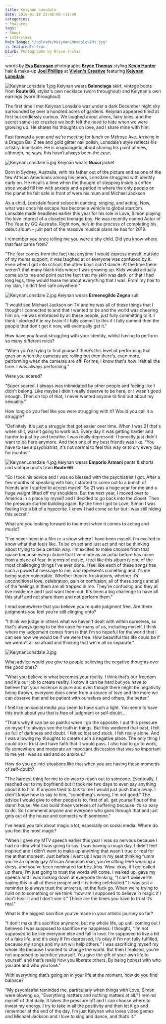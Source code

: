 ```yaml
---
title: Keiynan Lonsdale
date: 2019-01-18 23:06:00 +11:00
categories:
- Features
tags:
- Shoot
- Interviews
Main Image: "/uploads/KeiynanLonsdale%201.jpg"
is featured?: true
blurb: Photographs by Bryce Thomas
---
```


words by **[Eva Barragan](https://www.instagram.com/evuhbee/)**
photographs **[Bryce Thomas](https://www.instagram.com/friendlypervert/)**
styling **[Kevin Hunter](https://www.instagram.com/studiokevinhunter/)**
hair & make-up **[Joel Phillips](https://www.instagram.com/joelphillipsmakeup/)** at **[Vivien's Creative](https://www.instagram.com/vivienscreative/)**
featuring **[Keiynan Lonsdale](http://instagram.com/keiynanlonsdale)**

![KeiynanLonsdale 1.jpg](/uploads/KeiynanLonsdale%201.jpg)
Keiynan wears **Balenciaga** skirt, vintage boots from **Route 66**, stylist's own necklace (worn throughout) and Keiynan's own earrings (worn throughout)

The first time I met Keiynan Lonsdale was under a dark December night sky surrounded by over a hundred acres of gardens. Keiynan appeared timid at first but endlessly curious. We laughed about aliens, fairy tales, and the secret same-sex crushes we both felt the need to hide when we were growing up. He shares his thoughts on love, and I share mine with him. 

Fast forward a year and we’re meeting for lunch on Melrose Ave. Arriving in a Dragon Ball Z tee and gold glitter nail polish, Lonsdale’s style reflects his artistry: inimitable. He is unapologetic about sharing his point of view, although, he says, this hasn’t always been the case. 


![KeiynanLonsdale 5.jpg](/uploads/KeiynanLonsdale%205.jpg)
Keiynan wears **Gucci** jacket

Born in Sydney, Australia, with his father out of the picture and as one of the few African Americans among his peers, Lonsdale struggled with identity early on. He recalls a time when the thought of stepping inside a coffee shop would fill him with anxiety and a period in where the only people on the planet he felt safe in front of were his mum and Michael Jackson. 

As a child, Lonsdale found solace in dancing, singing, and acting. Now, what was once his escape has become a vehicle to global stardom. Lonsdale made headlines earlier this year for his role in Love, Simon playing the love interest of a closeted teenage boy. He was recently named Actor of The Year by GQ Australia. Right now, he’s in the process of completing his debut album – just part of the massive musical plans he has for 2019. 

I remember you once telling me you were a shy child. Did you know where that fear came from? 

"The fear comes from the fact that anytime I would express myself, outside of my mums support, it was laughed at or everyone was confused by it. Even when I got into school, the other boys didn’t dance. At the time there weren't that many black kids where I was growing up. Kids would actually come up to me and point out the fact that my skin was dark, or that I had long legs, they would tease me about everything that I was. From my hair to my skin, I didn't feel safe anywhere."


![KeiynanLonsdale 2.jpg](/uploads/KeiynanLonsdale%202.jpg)
Keiynan wears **Ermenegildo Zegna** suit

"I would see Michael Jackson on TV and he was all of these things that I thought I connected to and that I wanted to be and the world was cheering him on. He was embraced by all these people, just fully committing to it. I think I clocked it in my brain if I fully commit to this if I fully commit then the people that don't get it now, will eventually get it." 

How have you found struggling with your identity, whilst having to perform so many different roles? 

"When you’re trying to find yourself there’s this level of performing that goes on when the cameras are rolling but then there’s, even more, performing when the cameras are off. For me, I know that's how I felt all the time. I was always performing." 

Were you scared?

"Super scared. I always was intimidated by other people and feeling like I didn't belong. Like maybe I didn't really deserve to be here, or I wasn't good enough. Then on top of that, I never wanted anyone to find out about my sexuality."

How long do you feel like you were struggling with it? Would you call it a struggle? 

"Definitely. It's just a struggle that got easier over time. When I was 21 that's when shit, wasn't going to work out. Every day it was getting harder and harder to just try and breathe. I was really depressed. I honestly just didn't want to be here anymore. And then one of my best friends was like, “You have to see a psychiatrist, it's not normal to feel this way or to cry every day for months.”

![KeiynanLonsdale 4.jpg](/uploads/KeiynanLonsdale%204.jpg)
Keiynan wears **Emporio Armani** pants & shorts and vintage boots from **Route 66** 

"So I took his advice and I was so blessed with the psychiatrist I got. After a few months of speaking with him, I started to come out to a bunch of friends and I started to accept myself. So 21 was a huge year for me and a huge weight lifted off my shoulders. But the next year, I moved over to America in a place by myself and I decided to go back into the closet. Then the pressure started building again. By the time I got to Love, Simon I was feeling like a bit of a hypocrite. I knew I had come so far but I was still hiding this secret." 

What are you looking forward to the most when it comes to acting and music? 

"I’ve never been in a film or a show where I have been myself, I’m excited to know what that feels like. To be on set and just act and not be thinking about trying to be a certain way. I’m excited to make choices from that space because every choice that I’ve made as an actor before has come from a place of fear. In terms of music, I feel like this album is one of the most challenging things I’ve ever done. I feel like each of these songs has such a powerful message to me, and represents something and it's me being super vulnerable. Whether they’re frustrations, whether it’s unconditional love, celebration, pain or confusion, all of these songs and all of the feelings in them are all trapped in me. They're confusing and they all live inside me and I just want them out. It's been a big challenge to have all this stuff and not share them and not perform them." 

I read somewhere that you believe you’re quite judgment free. Are there judgments you feel you’re still clinging onto?

"I think we judge in others what we haven't dealt with within ourselves, so that's always going to be the case for many of us, including myself. I think where my judgement comes from is that I’m so hopeful for the world that I can see how we would be if we were free. How beautiful this life could be if we weren't all so afraid and thinking that we’re all so separate." 

![KeiynanLonsdale 3.jpg](/uploads/KeiynanLonsdale%203.jpg)

What advice would you give to people believing the negative thoughts over the good ones? 

"What you believe is what becomes your reality. I think that’s our freedom and it's our job to create reality. I know it can be hard but you have to believe that your essence is pure and even though there might be negativity being thrown, everyone does come from a source of love and the more we can observe that and be patient with ourselves and others, the better." 

I feel like on social media you seem to have such a light. You seem to have this truth about you that is free of judgment or self-doubt… 

"That's why it can be so painful when I go the opposite. I put this pressure on myself to always see the truth in things. But this weekend that past, I felt so full of darkness and doubt. I felt so lost and stuck. I felt really alone. And I was allowing my thoughts to create such a negative place. The only thing I could do is trust and have faith that it would pass. I also had to go to work, fly somewhere and moderate an important discussion that was so important to me yet I was so sad and so anxious." 

How do you go into situations like that when you are having these moments of self-doubt? 

"The hardest thing for me to do was to reach out to someone. Eventually, I reached out to my boyfriend but it took me two days to even say anything about it to him. If anyone tried to talk to me I would just push them away. I didn't know how to say to him, “something's wrong, I'm not good.” The advice I would give to other people is to, first of all, get yourself out of the damn house. We can build these vortexes of suffering because it’s so easy to do. So I commend anyone and everyone who goes through that and just gets out of the house and connects with someone." 

I’ve heard you talk about magic a lot, especially on social media. Where do you feel the most magic? 

"When I gave my MTV speech earlier this year I was so nervous because I had no idea what I was going to say. I was having a rough day, I didn’t feel inspired and I didn’t want to make up anything that wasn't true or real for me at that moment. Just before I went up I was in my seat thinking “umm you’re an openly gay African American man, you’re sitting here wearing a dress, and you’ve been nominated for best kiss. Wow. okay, if I get called up there, I’m just going to trust the words will come. I walked up, gave my speech and I was looking down at everyone thinking, “I can't believe I’m saying this to all of these people and it is being celebrated.” It was just a reminder to always trust the universe, let the fuck go. When we’re trying to hold on to something or we think “how am I supposed to believe in magic if I don't hear it and I don't see it.” Those are the times you have to trust it’s real." 

What is the biggest sacrifice you’ve made in your artistic journey so far?

"I don’t make this sacrifice anymore, but my whole life, up until coming out I believed I was supposed to sacrifice my happiness. I thought, “I’m not supposed to be like everyone else and fall in love. I’m supposed to live a bit of a fake life, and it's okay if I’m depressed, it’s okay if I’m not fully fulfilled, because my songs and my art will help others.” I was sacrificing myself my whole life because I wanted to change the world. But then I realised, you’re not supposed to sacrifice yourself. You give the gift of your own life to yourself, and that’s really how you liberate others. By being honest with who you are and who you love." 

With everything that’s going on in your life at the moment, how do you find balance? 

"My psychiatrist reminded me, particularly when things with Love, Simon were blowing up, “Everything matters and nothing matters at all.” I remind myself of that daily. It takes the pressure off and I can choose where to invest my energy. I try to take in all the positivity and then let it go and remember at the end of the day, I’m just Keiynan who loves video games and Michael Jackson and I love to sing and dance, and that’s it."
